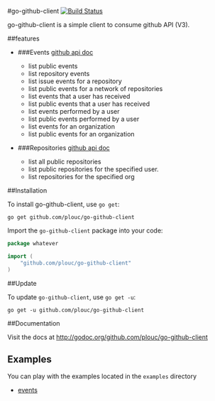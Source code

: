 #go-github-client
[![Build Status](https://travis-ci.org/plouc/go-github-client.png?branch=master)](https://travis-ci.org/plouc/go-github-client)

go-github-client is a simple client to consume github API (V3).

##features

*	
	###Events [github api doc](http://developer.github.com/v3/activity/events/)
	* list public events 
	* list repository events
	* list issue events for a repository
	* list public events for a network of repositories
	* list events that a user has received
	* list public events that a user has received
	* list events performed by a user
	* list public events performed by a user
	* list events for an organization
	* list public events for an organization

*	
	###Repositories [github api doc](http://developer.github.com/v3/repos/)
	* list all public repositories
	* list public repositories for the specified user.
	* list repositories for the specified org


##Installation

To install go-github-client, use `go get`:

    go get github.com/plouc/go-github-client

Import the `go-github-client` package into your code:

```go
package whatever

import (
    "github.com/plouc/go-github-client"
)
```

    
##Update

To update `go-github-client`, use `go get -u`:

    go get -u github.com/plouc/go-github-client



##Documentation

Visit the docs at http://godoc.org/github.com/plouc/go-github-client

## Examples

You can play with the examples located in the `examples` directory

* [events](https://github.com/plouc/go-github-client/tree/master/examples/events)







